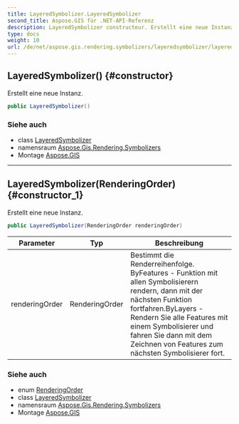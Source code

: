 ```yaml
---
title: LayeredSymbolizer.LayeredSymbolizer
second_title: Aspose.GIS für .NET-API-Referenz
description: LayeredSymbolizer constructeur. Erstellt eine neue Instanz.
type: docs
weight: 10
url: /de/net/aspose.gis.rendering.symbolizers/layeredsymbolizer/layeredsymbolizer/
---
```

## LayeredSymbolizer() {#constructor}

Erstellt eine neue Instanz.

```csharp
public LayeredSymbolizer()
```

### Siehe auch

* class [LayeredSymbolizer](../)
* namensraum [Aspose.Gis.Rendering.Symbolizers](../../layeredsymbolizer/)
* Montage [Aspose.GIS](../../../)

---

## LayeredSymbolizer(RenderingOrder) {#constructor_1}

Erstellt eine neue Instanz.

```csharp
public LayeredSymbolizer(RenderingOrder renderingOrder)
```

| Parameter | Typ | Beschreibung |
| --- | --- | --- |
| renderingOrder | RenderingOrder | Bestimmt die Renderreihenfolge. ByFeatures - Funktion mit allen Symbolisierern rendern, dann mit der nächsten Funktion fortfahren.ByLayers - Rendern Sie alle Features mit einem Symbolisierer und fahren Sie dann mit dem Zeichnen von Features zum nächsten Symbolisierer fort. |

### Siehe auch

* enum [RenderingOrder](../../renderingorder/)
* class [LayeredSymbolizer](../)
* namensraum [Aspose.Gis.Rendering.Symbolizers](../../layeredsymbolizer/)
* Montage [Aspose.GIS](../../../)


